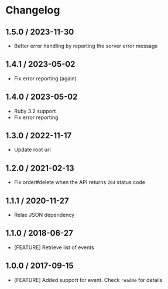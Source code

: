 # Changelog

## 1.5.0 / 2023-11-30

- Better error handling by reporting the server error message

## 1.4.1 / 2023-05-02

- Fix error reporting (again)

## 1.4.0 / 2023-05-02

- Ruby 3.2 support
- Fix error reporting

## 1.3.0 / 2022-11-17

- Update root url

## 1.2.0 / 2021-02-13

- Fix order#delete when the API returns `204` status code

## 1.1.1 / 2020-11-27

- Relax JSON dependency

## 1.1.0 / 2018-06-27

- [FEATURE] Retrieve list of events

## 1.0.0 / 2017-09-15

- [FEATURE] Added support for event. Check `readme` for details
